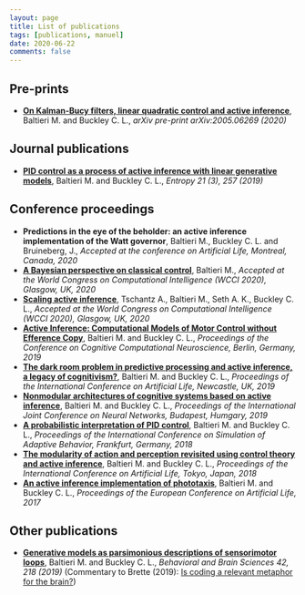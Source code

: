 ```yaml
---
layout: page
title: List of publications
tags: [publications, manuel]
date: 2020-06-22
comments: false
---
```


<!-- ## Currently in preparation
- **Modularity, the separation principle and active inference**, Baltieri M. and Buckley C. L., (in prep.) 
- **A ladder of uncertainty: models of perception and behaviour for increasingly complex environments**, Baltieri M., Seth. A.K., Roseboom W. (in prep.) -->

## Pre-prints
- **[On Kalman-Bucy filters, linear quadratic control and active inference](https://arxiv.org/abs/2005.06269)**, Baltieri M. and Buckley C. L., *arXiv pre-print arXiv:2005.06269 (2020)*

## Journal publications
- **[PID control as a process of active inference with linear generative models](https://www.mdpi.com/1099-4300/21/3/257)**, Baltieri M. and Buckley C. L., *Entropy 21 (3), 257 (2019)*


## Conference proceedings
- **Predictions in the eye of the beholder: an active inference implementation of the Watt governor**, Baltieri M., Buckley C. L. and Bruineberg, J., *Accepted at the conference on Artificial Life, Montreal, Canada, 2020* 
- **[A Bayesian perspective on classical control](https://arxiv.org/abs/2004.10288)**, Baltieri M., *Accepted at the World Congress on Computational Intelligence (WCCI 2020), Glasgow, UK, 2020* 
- **[Scaling active inference](https://arxiv.org/abs/1911.10601)**, Tschantz A., Baltieri M., Seth A. K., Buckley C. L., *Accepted at the World Congress on Computational Intelligence (WCCI 2020), Glasgow, UK, 2020* 
- **[Active Inference: Computational Models of Motor Control without Efference Copy](https://ccneuro.org/2019/Papers/ViewPapers.asp?PaperNum=1144)**, Baltieri M. and Buckley C. L., *Proceedings of the Conference on Cognitive Computational Neuroscience, Berlin, Germany, 2019*
- **[The dark room problem in predictive processing and active inference, a legacy of cognitivism?](https://www.mitpressjournals.org/doi/abs/10.1162/isal_a_00137)**, Baltieri M. and Buckley C. L., *Proceedings of the International Conference on Artificial Life, Newcastle, UK, 2019*
- **[Nonmodular architectures of cognitive systems based on active inference](https://ieeexplore.ieee.org/document/8852048)**, Baltieri M. and Buckley C. L., *Proceedings of the International Joint Conference on Neural Networks, Budapest, Humgary, 2019*
- **[A probabilistic interpretation of PID control](https://link.springer.com/chapter/10.1007/978-3-319-97628-0_2)**, Baltieri M. and Buckley C. L., *Proceedings of the International Conference on Simulation of Adaptive Behavior, Frankfurt, Germany, 2018*
- **[The modularity of action and perception revisited using control theory and active inference](https://www.mitpressjournals.org/doi/abs/10.1162/isal_a_00031)**, Baltieri M. and Buckley C. L., *Proceedings of the International Conference on Artificial Life, Tokyo, Japan, 2018*
- **[An active inference implementation of phototaxis](https://www.mitpressjournals.org/doi/abs/10.1162/isal_a_011)**, Baltieri M. and Buckley C. L., *Proceedings of the European Conference on Artificial Life, 2017*

## Other publications
- **[Generative models as parsimonious descriptions of sensorimotor loops](https://www.cambridge.org/core/journals/behavioral-and-brain-sciences/article/generative-models-as-parsimonious-descriptions-of-sensorimotor-loops/0345874F123418BEE102A90E4ADA5E5B)**, Baltieri M. and Buckley C. L., *Behavioral and Brain Sciences 42, 218 (2019)* (Commentary to Brette (2019): [Is coding a relevant metaphor for the brain?](cambridge.org/core/journals/behavioral-and-brain-sciences/article/is-coding-a-relevant-metaphor-for-the-brain/D578626E4888193FFFAE5B6E2C37E052))
